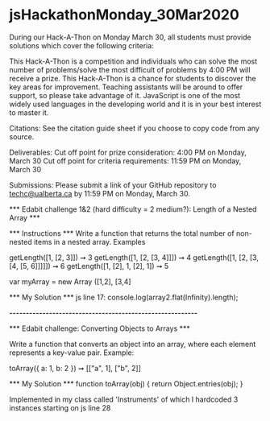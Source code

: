 # jsHackathonMonday_30Mar2020

During our Hack-A-Thon on Monday March 30, all students must provide solutions which cover the following criteria:

<!-- A minimum of 3 medium difficulty rated problems
   - ES6/ECMA2015 syntax must be used for all solutions
   - At least one of your solutions must use a template literal **CHECK**
   - At least one of your solutions must include a for OR while loop 
   - At least one of your solutions must include a class  **CHECK**
   - At least one of your solutions must include an array **CHECK**
   - At least one of your solutions must include an arrow function 
   - At least one of your solutions must use a spread operator OR rest parameter -->

This Hack-A-Thon is a competition and individuals who can solve the most number of problems/solve the most difficult of problems by 4:00 PM will receive a prize. This Hack-A-Thon is a chance for students to discover the key areas for improvement. Teaching assistants will be around to offer support, so please take advantage of it. JavaScript is one of the most widely used languages in the developing world and it is in your best interest to master it. 

Citations: See the citation guide sheet if you choose to copy code from any source.

Deliverables: 
Cut off point for prize consideration: 4:00 PM on Monday, March 30
Cut off point for criteria requirements: 11:59 PM on Monday, March 30

Submissions: Please submit a link of your GitHub repository to techc@ualberta.ca by 11:59 PM on Monday, March 30. 

*** Edabit challenge 1&2 (hard difficulty = 2 medium?): Length of a Nested Array ***

*** Instructions ***
Write a function that returns the total number of non-nested items in a nested array.
Examples

getLength([1, [2, 3]]) ➞ 3
getLength([1, [2, [3, 4]]]) ➞ 4
getLength([1, [2, [3, [4, [5, 6]]]]]) ➞ 6
getLength([1, [2], 1, [2], 1]) ➞ 5

var myArray = new Array ([1,2], [3,4] 

*** My Solution ***
js line 17: console.log(array2.flat(Infinity).length);

***---------------------------------------------------------***


*** Edabit challenge: Converting Objects to Arrays ***

Write a function that converts an object into an array, where each element represents a key-value pair.
Example:

toArray({ a: 1, b: 2 }) ➞ [["a", 1], ["b", 2]]

*** My Solution ***
function toArray(obj) {
	return Object.entries(obj);
}

Implemented in my class called 'Instruments' of which I hardcoded 3 instances starting on js line 28